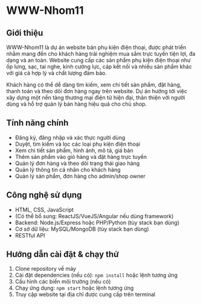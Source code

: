# WWW-Nhom11

## Giới thiệu
WWW-Nhom11 là dự án website bán phụ kiện điện thoại, được phát triển nhằm mang đến cho khách hàng trải nghiệm mua sắm trực tuyến tiện lợi, đa dạng và an toàn. Website cung cấp các sản phẩm phụ kiện điện thoại như ốp lưng, sạc, tai nghe, kính cường lực, cáp kết nối và nhiều sản phẩm khác với giá cả hợp lý và chất lượng đảm bảo.

Khách hàng có thể dễ dàng tìm kiếm, xem chi tiết sản phẩm, đặt hàng, thanh toán và theo dõi đơn hàng ngay trên website. Dự án hướng tới việc xây dựng một nền tảng thương mại điện tử hiện đại, thân thiện với người dùng và hỗ trợ quản lý bán hàng hiệu quả cho chủ shop.

## Tính năng chính
- Đăng ký, đăng nhập và xác thực người dùng
- Duyệt, tìm kiếm và lọc các loại phụ kiện điện thoại
- Xem chi tiết sản phẩm, hình ảnh, mô tả, giá bán
- Thêm sản phẩm vào giỏ hàng và đặt hàng trực tuyến
- Quản lý đơn hàng và theo dõi trạng thái giao hàng
- Quản lý thông tin cá nhân cho khách hàng
- Quản lý sản phẩm, đơn hàng cho admin/shop owner

## Công nghệ sử dụng
- HTML, CSS, JavaScript
- (Có thể bổ sung: ReactJS/VueJS/Angular nếu dùng framework)
- Backend: Node.js/Express hoặc PHP/Python (tùy stack bạn dùng)
- Cơ sở dữ liệu: MySQL/MongoDB (tùy stack bạn dùng)
- RESTful API

## Hướng dẫn cài đặt & chạy thử
1. Clone repository về máy
2. Cài đặt dependencies (nếu có): `npm install` hoặc lệnh tương ứng
3. Cấu hình các biến môi trường (nếu có)
4. Chạy ứng dụng: `npm start` hoặc lệnh tương ứng
5. Truy cập website tại địa chỉ được cung cấp trên terminal
